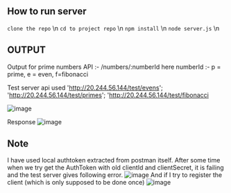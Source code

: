 ## How to run server 
`clone the repo` \n
`cd to project repo` \n
`npm install` \n
`node server.js` \n

## OUTPUT
Output for prime numbers 
API :- /numbers/:numberId 
here numberId :- p = prime, e = even, f=fibonacci 

Test server api used
'http://20.244.56.144/test/evens';
'http://20.244.56.144/test/primes';
'http://20.244.56.144/test/fibonacci

![image](https://github.com/Tanya-DSU/ENG21CT0044_BE/assets/141429948/653c9520-c45f-4f4c-97a4-df6b5cc08f32)

Response 
![image](https://github.com/Tanya-DSU/ENG21CT0044_BE/assets/141429948/ea96aa51-d2c8-40e1-9625-c415615c3688)


## Note 
I have used local authtoken extracted from postman itself. After some time when we try get the AuthToken with old clientId and clientSecret, it is failing and the test server gives following error.
![image](https://github.com/Tanya-DSU/ENG21CT0044_BE/assets/141429948/122330b7-717a-4603-aeeb-52cbca6bf410)
And if I try to register the client (which is only supposed to be done once)
![image](https://github.com/Tanya-DSU/ENG21CT0044_BE/assets/141429948/e76fffad-4d91-4412-8b58-d5bf47733fc6)


